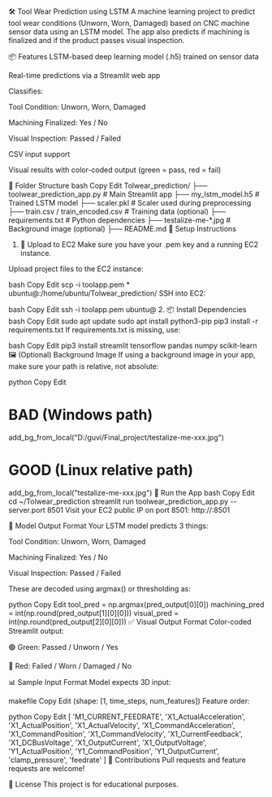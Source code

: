 🛠️ Tool Wear Prediction using LSTM
A machine learning project to predict tool wear conditions (Unworn, Worn, Damaged) based on CNC machine sensor data using an LSTM model. The app also predicts if machining is finalized and if the product passes visual inspection.

📦 Features
LSTM-based deep learning model (.h5) trained on sensor data

Real-time predictions via a Streamlit web app

Classifies:

Tool Condition: Unworn, Worn, Damaged

Machining Finalized: Yes / No

Visual Inspection: Passed / Failed

CSV input support

Visual results with color-coded output (green = pass, red = fail)

📁 Folder Structure
bash
Copy
Edit
Tolwear_prediction/
├── toolwear_prediction_app.py       # Main Streamlit app
├── my_lstm_model.h5                 # Trained LSTM model
├── scaler.pkl                       # Scaler used during preprocessing
├── train.csv / train_encoded.csv    # Training data (optional)
├── requirements.txt                 # Python dependencies
├── testalize-me-*.jpg               # Background image (optional)
├── README.md
🚀 Setup Instructions
1. 🔐 Upload to EC2
Make sure you have your .pem key and a running EC2 instance.

Upload project files to the EC2 instance:

bash
Copy
Edit
scp -i toolapp.pem * ubuntu@<your-ec2-ip>:/home/ubuntu/Tolwear_prediction/
SSH into EC2:

bash
Copy
Edit
ssh -i toolapp.pem ubuntu@<your-ec2-ip>
2. 📦 Install Dependencies
bash
Copy
Edit
sudo apt update
sudo apt install python3-pip
pip3 install -r requirements.txt
If requirements.txt is missing, use:

bash
Copy
Edit
pip3 install streamlit tensorflow pandas numpy scikit-learn
🖼️ (Optional) Background Image
If using a background image in your app, make sure your path is relative, not absolute:

python
Copy
Edit
# BAD (Windows path)
add_bg_from_local("D:/guvi/Final_project/testalize-me-xxx.jpg")

# GOOD (Linux relative path)
add_bg_from_local("testalize-me-xxx.jpg")
🧠 Run the App
bash
Copy
Edit
cd ~/Tolwear_prediction
streamlit run toolwear_prediction_app.py --server.port 8501
Visit your EC2 public IP on port 8501:
http://<your-ec2-ip>:8501

🔮 Model Output Format
Your LSTM model predicts 3 things:

Tool Condition: Unworn, Worn, Damaged

Machining Finalized: Yes / No

Visual Inspection: Passed / Failed

These are decoded using argmax() or thresholding as:

python
Copy
Edit
tool_pred = np.argmax(pred_output[0][0])
machining_pred = int(np.round(pred_output[1][0][0]))
visual_pred = int(np.round(pred_output[2][0][0]))
✅ Visual Output Format
Color-coded Streamlit output:

🟢 Green: Passed / Unworn / Yes

🔴 Red: Failed / Worn / Damaged / No

📊 Sample Input Format
Model expects 3D input:

makefile
Copy
Edit
(shape: [1, time_steps, num_features])
Feature order:

python
Copy
Edit
[
 'M1_CURRENT_FEEDRATE', 'X1_ActualAcceleration', 'X1_ActualPosition',
 'X1_ActualVelocity', 'X1_CommandAcceleration', 'X1_CommandPosition',
 'X1_CommandVelocity', 'X1_CurrentFeedback', 'X1_DCBusVoltage',
 'X1_OutputCurrent', 'X1_OutputVoltage', 'Y1_ActualPosition',
 'Y1_CommandPosition', 'Y1_OutputCurrent', 'clamp_pressure', 'feedrate'
]
🤝 Contributions
Pull requests and feature requests are welcome!

📜 License
This project is for educational purposes.

